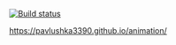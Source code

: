 [![Build status](https://ci.appveyor.com/api/projects/status/sk59ykq3atgbktee?svg=true)](https://ci.appveyor.com/project/pavel27499/animation)


https://pavlushka3390.github.io/animation/

